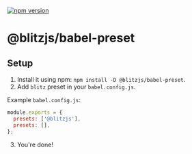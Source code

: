 [![npm version](https://badge.fury.io/js/@blitzjs/babel-preset.svg)](https://badge.fury.io/js/@blitzjs/babel-preset)

# @blitzjs/babel-preset

## Setup

1. Install it using npm: `npm install -D @blitzjs/babel-preset`.
2. Add `blitz` preset in your `babel.config.js`.

Example `babel.config.js`:

```js
module.exports = {
  presets: ['@blitzjs'],
  presets: [],
};
```

3. You're done!
